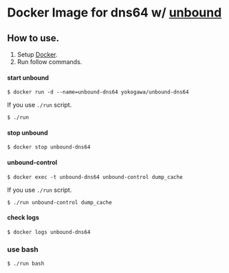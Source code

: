 Docker Image for dns64 w/ [unbound](https://www.unbound.net/)
====

How to use.
----

1. Setup [Docker](https://www.docker.com/).
2. Run follow commands.

#### start unbound

```console
$ docker run -d --name=unbound-dns64 yokogawa/unbound-dns64
```

If you use `./run` script.

```console
$ ./run
```

#### stop unbound

```console
$ docker stop unbound-dns64
```

#### unbound-control

```console
$ docker exec -t unbound-dns64 unbound-control dump_cache
```

If you use `./run` script.

```console
$ ./run unbound-control dump_cache
```

#### check logs

```console
$ docker logs unbound-dns64
```

### use bash

```console
$ ./run bash
```

